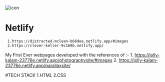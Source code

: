 ![icon](https://user-images.githubusercontent.com/44155019/132555246-8d448565-f8b5-48ad-aec9-752172414416.png)   

# Netlify      
     1.https://distracted-mclean-b66dee.netlify.app/#images            
     2.https://clever-keller-9c169b.netlify.app/

My First Ever webpages developed with the references of :- 
     1. https://jolly-kalam-23776e.netlify.app/photographysite/#images
     2. https://jolly-kalam-23776e.netlify.app/parallaxsite/
 
#TECH STACK 
 1.HTML
 2.CSS






 
